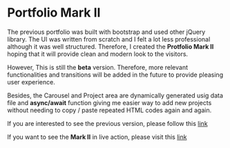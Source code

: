 # Portfolio Mark II

The previous portfolio was built with bootstrap and used other jQuery library. The UI was written from scratch and I felt a lot less professional although it was well structured. Therefore, I created the __Protfolio Mark II__ hoping that it will provide clean and modern look to the visitors. 

However, This is still the __beta__ version. Therefore, more relevant functionalities and transitions will be added in the future to provide pleasing user experience.

Besides, the Carousel and Project area are dynamically generated usig data file and __async/await__ function giving me easier way to add new projects without needing to copy / paste repeated HTML codes again and again.

If you are interested to see the previous version, please follow this [link](https://htet-wai-yan.github.io/portfolio-mark-I)

If you want to see the __Mark II__ in live action, please visit this [link](https://htet-wai-yan.github.io)
